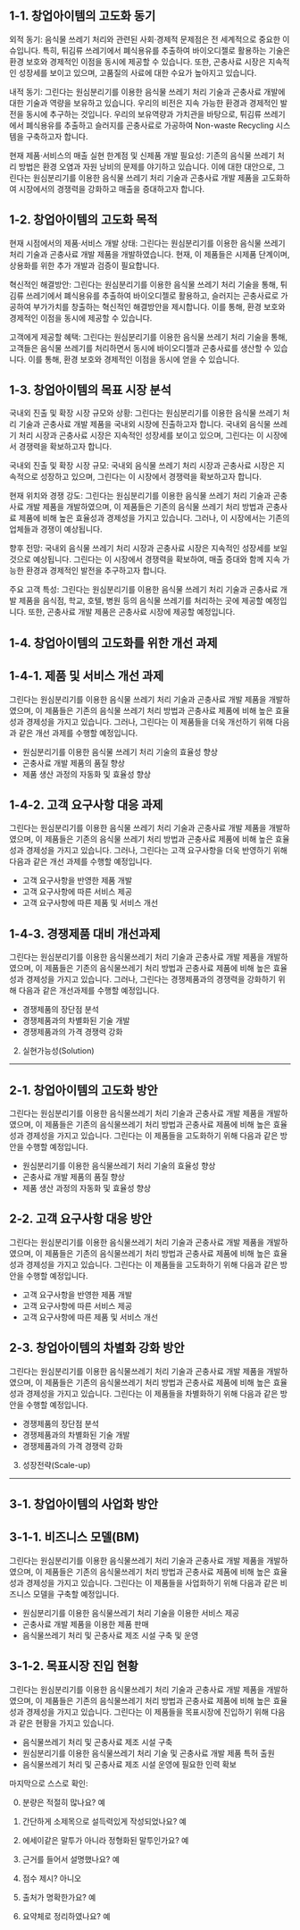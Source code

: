 1-1. 창업아이템의 고도화 동기
-----------------------

외적 동기: 음식물 쓰레기 처리와 관련된 사회·경제적 문제점은 전 세계적으로 중요한 이슈입니다. 특히, 튀김류 쓰레기에서 폐식용유를 추출하여 바이오디젤로 활용하는 기술은 환경 보호와 경제적인 이점을 동시에 제공할 수 있습니다. 또한, 곤충사료 시장은 지속적인 성장세를 보이고 있으며, 고품질의 사료에 대한 수요가 높아지고 있습니다.

내적 동기: 그린다는 원심분리기를 이용한 음식물 쓰레기 처리 기술과 곤충사료 개발에 대한 기술과 역량을 보유하고 있습니다. 우리의 비전은 지속 가능한 환경과 경제적인 발전을 동시에 추구하는 것입니다. 우리의 보유역량과 가치관을 바탕으로, 튀김류 쓰레기에서 폐식용유를 추출하고 슬러지를 곤충사료로 가공하여 Non-waste Recycling 시스템을 구축하고자 합니다.

현재 제품·서비스의 매출 실현 한계점 및 신제품 개발 필요성: 기존의 음식물 쓰레기 처리 방법은 환경 오염과 자원 낭비의 문제를 야기하고 있습니다. 이에 대한 대안으로, 그린다는 원심분리기를 이용한 음식물 쓰레기 처리 기술과 곤충사료 개발 제품을 고도화하여 시장에서의 경쟁력을 강화하고 매출을 증대하고자 합니다.

1-2. 창업아이템의 고도화 목적
-----------------------------

현재 시점에서의 제품·서비스 개발 상태: 그린다는 원심분리기를 이용한 음식물 쓰레기 처리 기술과 곤충사료 개발 제품을 개발하였습니다. 현재, 이 제품들은 시제품 단계이며, 상용화를 위한 추가 개발과 검증이 필요합니다.

혁신적인 해결방안: 그린다는 원심분리기를 이용한 음식물 쓰레기 처리 기술을 통해, 튀김류 쓰레기에서 폐식용유를 추출하여 바이오디젤로 활용하고, 슬러지는 곤충사료로 가공하여 부가가치를 창출하는 혁신적인 해결방안을 제시합니다. 이를 통해, 환경 보호와 경제적인 이점을 동시에 제공할 수 있습니다.

고객에게 제공할 혜택: 그린다는 원심분리기를 이용한 음식물 쓰레기 처리 기술을 통해, 고객들은 음식물 쓰레기를 처리하면서 동시에 바이오디젤과 곤충사료를 생산할 수 있습니다. 이를 통해, 환경 보호와 경제적인 이점을 동시에 얻을 수 있습니다.

1-3. 창업아이템의 목표 시장 분석
-------------------------------

국내외 진출 및 확장 시장 규모와 상황: 그린다는 원심분리기를 이용한 음식물 쓰레기 처리 기술과 곤충사료 개발 제품을 국내외 시장에 진출하고자 합니다. 국내외 음식물 쓰레기 처리 시장과 곤충사료 시장은 지속적인 성장세를 보이고 있으며, 그린다는 이 시장에서 경쟁력을 확보하고자 합니다.

국내외 진출 및 확장 시장 규모: 국내외 음식물 쓰레기 처리 시장과 곤충사료 시장은 지속적으로 성장하고 있으며, 그린다는 이 시장에서 경쟁력을 확보하고자 합니다.

현재 위치와 경쟁 강도: 그린다는 원심분리기를 이용한 음식물 쓰레기 처리 기술과 곤충사료 개발 제품을 개발하였으며, 이 제품들은 기존의 음식물 쓰레기 처리 방법과 곤충사료 제품에 비해 높은 효율성과 경제성을 가지고 있습니다. 그러나, 이 시장에서는 기존의 업체들과 경쟁이 예상됩니다.

향후 전망: 국내외 음식물 쓰레기 처리 시장과 곤충사료 시장은 지속적인 성장세를 보일 것으로 예상됩니다. 그린다는 이 시장에서 경쟁력을 확보하여, 매출 증대와 함께 지속 가능한 환경과 경제적인 발전을 추구하고자 합니다.

주요 고객 특성: 그린다는 원심분리기를 이용한 음식물 쓰레기 처리 기술과 곤충사료 개발 제품을 음식점, 학교, 호텔, 병원 등의 음식물 쓰레기를 처리하는 곳에 제공할 예정입니다. 또한, 곤충사료 개발 제품은 곤충사료 시장에 제공할 예정입니다.

1-4. 창업아이템의 고도화를 위한 개선 과제
-------------------------------------------

1-4-1. 제품 및 서비스 개선 과제
----------------------------------

그린다는 원심분리기를 이용한 음식물 쓰레기 처리 기술과 곤충사료 개발 제품을 개발하였으며, 이 제품들은 기존의 음식물 쓰레기 처리 방법과 곤충사료 제품에 비해 높은 효율성과 경제성을 가지고 있습니다. 그러나, 그린다는 이 제품들을 더욱 개선하기 위해 다음과 같은 개선 과제를 수행할 예정입니다.

- 원심분리기를 이용한 음식물 쓰레기 처리 기술의 효율성 향상
- 곤충사료 개발 제품의 품질 향상
- 제품 생산 과정의 자동화 및 효율성 향상

1-4-2. 고객 요구사항 대응 과제
----------------------------------

그린다는 원심분리기를 이용한 음식물 쓰레기 처리 기술과 곤충사료 개발 제품을 개발하였으며, 이 제품들은 기존의 음식물 쓰레기 처리 방법과 곤충사료 제품에 비해 높은 효율성과 경제성을 가지고 있습니다. 그러나, 그린다는 고객 요구사항을 더욱 반영하기 위해 다음과 같은 개선 과제를 수행할 예정입니다.

- 고객 요구사항을 반영한 제품 개발
- 고객 요구사항에 따른 서비스 제공
- 고객 요구사항에 따른 제품 및 서비스 개선

1-4-3. 경쟁제품 대비 개선과제
----------------------------------

그린다는 원심분리기를 이용한 음식물쓰레기 처리 기술과 곤충사료 개발 제품을 개발하였으며, 이 제품들은 기존의 음식물쓰레기 처리 방법과 곤충사료 제품에 비해 높은 효율성과 경제성을 가지고 있습니다. 그러나, 그린다는 경쟁제품과의 경쟁력을 강화하기 위해 다음과 같은 개선과제를 수행할 예정입니다.

- 경쟁제품의 장단점 분석
- 경쟁제품과의 차별화된 기술 개발
- 경쟁제품과의 가격 경쟁력 강화

2. 실현가능성(Solution)
------------------

2-1. 창업아이템의 고도화 방안
-------------------------

그린다는 원심분리기를 이용한 음식물쓰레기 처리 기술과 곤충사료 개발 제품을 개발하였으며, 이 제품들은 기존의 음식물쓰레기 처리 방법과 곤충사료 제품에 비해 높은 효율성과 경제성을 가지고 있습니다. 그린다는 이 제품들을 고도화하기 위해 다음과 같은 방안을 수행할 예정입니다.

- 원심분리기를 이용한 음식물쓰레기 처리 기술의 효율성 향상
- 곤충사료 개발 제품의 품질 향상
- 제품 생산 과정의 자동화 및 효율성 향상

2-2. 고객 요구사항 대응 방안
-------------------------

그린다는 원심분리기를 이용한 음식물쓰레기 처리 기술과 곤충사료 개발 제품을 개발하였으며, 이 제품들은 기존의 음식물쓰레기 처리 방법과 곤충사료 제품에 비해 높은 효율성과 경제성을 가지고 있습니다. 그린다는 이 제품들을 고도화하기 위해 다음과 같은 방안을 수행할 예정입니다.

- 고객 요구사항을 반영한 제품 개발
- 고객 요구사항에 따른 서비스 제공
- 고객 요구사항에 따른 제품 및 서비스 개선

2-3. 창업아이템의 차별화 강화 방안
-------------------------

그린다는 원심분리기를 이용한 음식물쓰레기 처리 기술과 곤충사료 개발 제품을 개발하였으며, 이 제품들은 기존의 음식물쓰레기 처리 방법과 곤충사료 제품에 비해 높은 효율성과 경제성을 가지고 있습니다. 그린다는 이 제품들을 차별화하기 위해 다음과 같은 방안을 수행할 예정입니다.

- 경쟁제품의 장단점 분석
- 경쟁제품과의 차별화된 기술 개발
- 경쟁제품과의 가격 경쟁력 강화

3. 성장전략(Scale-up)
----------------

3-1. 창업아이템의 사업화 방안
-------------------------

3-1-1. 비즈니스 모델(BM)
-------------------------

그린다는 원심분리기를 이용한 음식물쓰레기 처리 기술과 곤충사료 개발 제품을 개발하였으며, 이 제품들은 기존의 음식물쓰레기 처리 방법과 곤충사료 제품에 비해 높은 효율성과 경제성을 가지고 있습니다. 그린다는 이 제품들을 사업화하기 위해 다음과 같은 비즈니스 모델을 구축할 예정입니다.

- 원심분리기를 이용한 음식물쓰레기 처리 기술을 이용한 서비스 제공
- 곤충사료 개발 제품을 이용한 제품 판매
- 음식물쓰레기 처리 및 곤충사료 제조 시설 구축 및 운영

3-1-2. 목표시장 진입 현황
-------------------------

그린다는 원심분리기를 이용한 음식물쓰레기 처리 기술과 곤충사료 개발 제품을 개발하였으며, 이 제품들은 기존의 음식물쓰레기 처리 방법과 곤충사료 제품에 비해 높은 효율성과 경제성을 가지고 있습니다. 그린다는 이 제품들을 목표시장에 진입하기 위해 다음과 같은 현황을 가지고 있습니다.

- 음식물쓰레기 처리 및 곤충사료 제조 시설 구축
- 원심분리기를 이용한 음식물쓰레기 처리 기술 및 곤충사료 개발 제품 특허 출원
- 음식물쓰레기 처리 및 곤충사료 제조 시설 운영에 필요한 인력 확보

마지막으로 스스로 확인:

0. 분량은 적절히 많나요?
예

1. 간단하게 소제목으로 설득력있게 작성되었나요?
예

2. 에세이같은 말투가 아니라 정형화된 말투인가요?
예

3. 근거를 들어서 설명했나요?
예

4. 점수 제시?
아니오

5. 출처가 명확한가요?
예

6. 요약체로 정리하였나요?
예